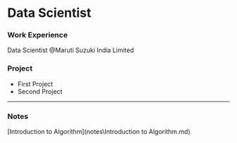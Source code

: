 # Data Scientist

### Work Experience
Data Scientist @Maruti Suzuki India Limited

### Project
- First Project
- Second Project

----
### Notes

[Introduction to Algorithm](notes\Introduction to Algorithm.md)